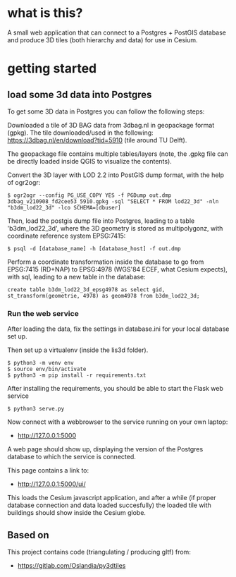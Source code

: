 # what is this?

A small web application that can connect to a Postgres + PostGIS database and produce 3D tiles (both hierarchy and data) for use in Cesium.


# getting started


## load some 3d data into Postgres

To get some 3D data in Postgres you can follow the following steps:

Downloaded a tile of 3D BAG data from 3dbag.nl in geopackage format (gpkg). The tile downloaded/used in the following: <https://3dbag.nl/en/download?tid=5910> (tile around TU Delft).

The geopackage file contains multiple tables/layers (note, the .gpkg file can be directly loaded inside QGIS to visualize the contents). 

Convert the 3D layer with LOD 2.2 into PostGIS dump format, with the help of ogr2ogr:

```
$ ogr2ogr --config PG_USE_COPY YES -f PGDump out.dmp 3dbag_v210908_fd2cee53_5910.gpkg -sql "SELECT * FROM lod22_3d" -nln "b3dm_lod22_3d" -lco SCHEMA=[dbuser]
```

Then, load the postgis dump file into Postgres, leading to a table 'b3dm_lod22_3d', where the 3D geometry is stored as multipolygonz, with coordinate reference system EPSG:7415:

```
$ psql -d [database_name] -h [database_host] -f out.dmp
```

Perform a coordinate transformation inside the database to go from EPSG:7415 (RD+NAP) to EPSG:4978 (WGS'84 ECEF, what Cesium expects), with sql, leading to a new table in the database:

```
create table b3dm_lod22_3d_epsg4978 as select gid, st_transform(geometrie, 4978) as geom4978 from b3dm_lod22_3d;
```


### Run the web service

After loading the data, fix the settings in database.ini for your local database set up.

Then set up a virtualenv (inside the lis3d folder).

```
$ python3 -m venv env
$ source env/bin/activate
$ python3 -m pip install -r requirements.txt
```

After installing the requirements, you should be able to start the Flask web service

```
$ python3 serve.py
```

Now connect with a webbrowser to the service running on your own laptop:

- <http://127.0.0.1:5000>

A web page should show up, displaying the version of the Postgres database to which the service is connected.

This page contains a link to:

- <http://127.0.0.1:5000/ui/>

This loads the Cesium javascript application, and after a while (if proper database connection and data loaded succesfully) the loaded tile with buildings should show inside the Cesium globe.


## Based on

This project contains code (triangulating / producing gltf) from:
- <https://gitlab.com/Oslandia/py3dtiles>


